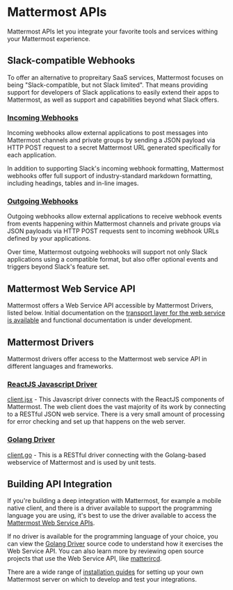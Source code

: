 # Mattermost APIs

Mattermost APIs let you integrate your favorite tools and services withing your Mattermost experience. 

## Slack-compatible Webhooks

To offer an alternative to propreitary SaaS services, Mattermost focuses on being "Slack-compatible, but not Slack limited". That means providing support for developers of Slack applications to easily extend their apps to Mattermost, as well as support and capabilities beyond what Slack offers. 

### [Incoming Webhooks](http://docs.mattermost.com/developer/webhooks-incoming.html)

Incoming webhooks allow external applications to post messages into Mattermost channels and private groups by sending a JSON payload via HTTP POST request to a secret Mattermost URL generated specifically for each application.

In addition to supporting Slack's incoming webhook formatting, Mattermost webhooks offer full support of industry-standard markdown formatting, including headings, tables and in-line images. 

### [Outgoing Webhooks](https://github.com/mattermost/platform/blob/master/doc/integrations/webhooks/Outgoing-Webhooks.md) 

Outgoing webhooks allow external applications to receive webhook events from events happening within Mattermost channels and private groups via JSON payloads via HTTP POST requests sent to incoming webhook URLs defined by your applications. 

Over time, Mattermost outgoing webhooks will support not only Slack applications using a compatible format, but also offer optional events and triggers beyond Slack's feature set. 

## Mattermost Web Service API

Mattermost offers a Web Service API accessible by Mattermost Drivers, listed below. Initial documentation on the [transport layer for the web service is available](API-Web-Service.md) and functional documentation is under development. 

## Mattermost Drivers

Mattermost drivers offer access to the Mattermost web service API in different languages and frameworks.

### [ReactJS Javascript Driver](https://github.com/mattermost/platform/blob/master/web/react/utils/client.jsx)

[client.jsx](https://github.com/mattermost/platform/blob/master/web/react/utils/client.jsx) - This Javascript driver connects with the ReactJS components of Mattermost. The web client does the vast majority of its work by connecting to a RESTful JSON web service. There is a very small amount of processing for error checking and set up that happens on the web server.

### [Golang Driver](https://github.com/mattermost/platform/blob/master/model/client.go)

[client.go](https://github.com/mattermost/platform/blob/master/model/client.go) - This is a RESTful driver connecting with the Golang-based webservice of Mattermost and is used by unit tests. 

## Building API Integration 

If you're building a deep integration with Mattermost, for example a mobile native client, and there is a driver available to support the programming language you are using, it's best to use the driver available to access the [Mattermost Web Service APIs](API-Web-Service.md).

If no driver is available for the programming language of your choice, you can view the [Golang Driver](https://github.com/mattermost/platform/blob/master/model/client.go) source code to understand how it exercises the Web Service API. You can also learn more by reviewing open source projects that use the Web Service API, like [matterircd](https://github.com/42wim/matterircd).

There are a wide range of [installation guides](http://www.mattermost.org/installation/) for setting up your own Mattermost server on which to develop and test your integrations. 




